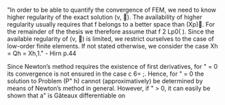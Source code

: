 "In order to be able to quantify the convergence of FEM, we need to know higher regularity
of the exact solution (v, ). The availability of higher regularity usually requires that f
belongs to a better space than (Xp). For the remainder of the thesis we therefore assume
that f 2 Lp0(
). Since the available regularity of (v, ) is limited, we restrict ourselves
to the case of low-order finite elements. If not stated otherwise, we consider the case
Xh = Qh = Xh,1." - Hirn p.44

Since Newton’s method requires the existence of first derivatives, for " = 0
its convergence is not ensured in the case 
c 6= ;. Hence, for " = 0 the solution to Problem
(P"
h) cannot (approximatively) be determined by means of Newton’s method in general.
However, if " > 0, it can easily be shown that a" is Gâteaux differentiable on
